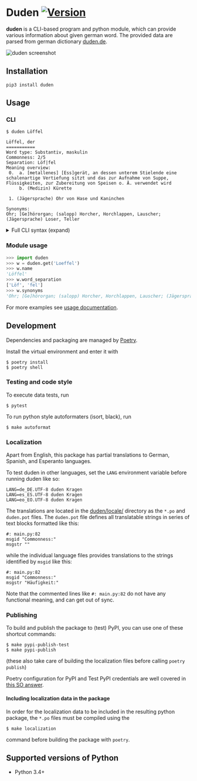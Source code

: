 # Duden [![Version](http://img.shields.io/pypi/v/duden.svg?style=flat)](https://pypi.python.org/pypi/duden/)

**duden** is a CLI-based program and python module, which can provide various information about given german word. The provided data are parsed from german dictionary [duden.de](https://duden.de).

![duden screenshot](screenshot.png)

## Installation
```console
pip3 install duden
```

## Usage

### CLI
```console
$ duden Löffel

Löffel, der
===========
Word type: Substantiv, maskulin
Commonness: 2/5
Separation: Löf|fel
Meaning overview:
 0.  a. [metallenes] [Ess]gerät, an dessen unterem Stielende eine schalenartige Vertiefung sitzt und das zur Aufnahme von Suppe, Flüssigkeiten, zur Zubereitung von Speisen o. Ä. verwendet wird
     b. (Medizin) Kürette

 1. (Jägersprache) Ohr von Hase und Kaninchen

Synonyms:
Ohr; [Ge]hörorgan; (salopp) Horcher, Horchlappen, Lauscher; (Jägersprache) Loser, Teller
```

<details>
<summary>Full CLI syntax (expand)</summary>

```console
$ duden --help
usage: duden [-h] [--title] [--name] [--article] [--part-of-speech] [--frequency] [--usage]
             [--word-separation] [--meaning-overview] [--synonyms] [--origin] [--grammar-overview]
             [--compounds [COMPOUNDS]] [-i] [--export] [--words-before] [--words-after] [-r RESULT] [--fuzzy]
             [--no-cache] [-V] [--phonetic] [--alternative-spellings]
             word

positional arguments:
  word

options:
  -h, --help            show this help message and exit
  --title               display word and article
  --name                display the word itself
  --article             display article
  --part-of-speech      display part of speech
  --frequency           display commonness (1 to 5)
  --usage               display context of use
  --word-separation     display proper separation (line separated)
  --meaning-overview    display meaning overview
  --synonyms            list synonyms (line separated)
  --origin              display origin
  --grammar-overview    display short grammar overview
  --compounds [COMPOUNDS]
                        list common compounds
  -i, --inflect         display inflections
  --export              export parsed word attributes in yaml format
  --words-before        list 5 words before this one
  --words-after         list 5 words after this one
  -r RESULT, --result RESULT
                        display n-th (starting from 1) result in case of multiple words matching the input
  --fuzzy               enable fuzzy word matching
  --no-cache            do not cache retrieved words
  -V, --version         print program version
  --phonetic            display pronunciation
  --alternative-spellings
                        display alternative spellings
```
</details>

### Module usage

```python
>>> import duden
>>> w = duden.get('Loeffel')
>>> w.name
'Löffel'
>>> w.word_separation
['Löf', 'fel']
>>> w.synonyms
'Ohr; [Ge]hörorgan; (salopp) Horcher, Horchlappen, Lauscher; (Jägersprache) Loser, Teller'
```
For more examples see [usage documentation](docs/usage.md).

## Development

Dependencies and packaging are managed by [Poetry](https://python-poetry.org/).

Install the virtual environment and enter it with
```console
$ poetry install
$ poetry shell
```

### Testing and code style

To execute data tests, run
```console
$ pytest
```

To run python style autoformaters (isort, black), run
```console
$ make autoformat
```

### Localization

Apart from English, this package has partial translations to German, Spanish, and Esperanto languages.

To test duden in other languages, set the `LANG` environment variable before running duden like so:
```console
LANG=de_DE.UTF-8 duden Kragen
LANG=es_ES.UTF-8 duden Kragen
LANG=eo_EO.UTF-8 duden Kragen
```

The translations are located in the [duden/locale/](duden/locale/) directory as the `*.po` and `duden.pot` files. The `duden.pot` file defines all translatable strings in series of text blocks formatted like this:
```
#: main.py:82
msgid "Commonness:"
msgstr ""
```
while the individual language files provides translations to the strings identified by `msgid` like this:
```
#: main.py:82
msgid "Commonness:"
msgstr "Häufigkeit:"
```
Note that the commented lines like `#: main.py:82` do not have any functional meaning, and can get out of sync.

### Publishing

To build and publish the package to (test) PyPI, you can use one of these shortcut commands:
```console
$ make pypi-publish-test
$ make pypi-publish
```
(these also take care of building the localization files before calling `poetry publish`)

Poetry configuration for PyPI and Test PyPI credentials are well covered in [this SO answer](https://stackoverflow.com/a/72524326).

#### Including localization data in the package

In order for the localization data to be included in the resulting python package, the `*.po` files must be compiled using the
```
$ make localization
```
command before building the package with `poetry`.

## Supported versions of Python

* Python 3.4+
